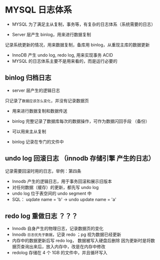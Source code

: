 # MYSQL 日志体系

- MYSQL 为了满足主从复制，事务等，有复杂的日志体系（系统需要的日志）

- Server 层产生 binlog，用来进行数据复制

记录系统更新的情况，用来数据复制，备库用 binlog，从重现主库的数据更新

- InnoDB 产生 undo log, redo log, 用来实现事务 ACID
- MYSQL 的日志体系主要不是用来看的，而是运行必要的

## binlog 归档日志

- server 层产生的逻辑日志

只记录了`数据应该怎么变化`，并没有记录数据页

- 用来进行数据复制和数据传送

- binlog 完整记录了数据库每次的数据操作，可作为数据闪回手段 （备份）

- 可以用来主从复制

- binlog 记录在专门的文件中

## undo log 回滚日志 （innodb 存储引擎 产生的日志）

记录需要回滚时用的日志，举例：第四条

- Innodb 产生的逻辑日志，用于事务回滚和展示旧版本
- 对任何数据（缓存）的更新，都先写 undo log
- undo log 位于表空间的 undo segment 中
- SQL： uqdate name = 'b' -> undo update name = 'a'

## redo log 重做日志 ？？？

- Innodb 自身产生的物理日志，记录数据页的变化
- Innodb `日志优先于数据`，记录 redo ；pg 视为数据已经更新
- 内存中的数据更新后写 redo log， 数据被写入硬盘后删除
  因为更新时是将数据页查询出来后，放入内存中，改是在内存中修改
- redolog 存储在 4 个 1GB 的文件中，并且循环写入
